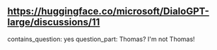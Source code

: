 ## https://huggingface.co/microsoft/DialoGPT-large/discussions/11

contains_question: yes
question_part: Thomas? I'm not Thomas!